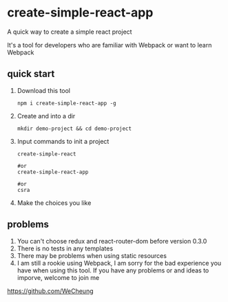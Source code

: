 # create-simple-react-app
A quick way to create a simple react project

It's a tool for developers who are familiar with Webpack or want to learn Webpack

## quick start

1. Download this tool

   ```nginx
   npm i create-simple-react-app -g
   ```

2. Create and into a dir

   ```nginx
   mkdir demo-project && cd demo-project
   ```

3. Input commands to init a project

   ```nginx
   create-simple-react
   
   #or
   create-simple-react-app
   
   #or
   csra
   ```

4. Make the choices you like



## problems

1. You can't choose redux and react-router-dom before version 0.3.0
2. There is no tests in any templates
3. There may be problems when using static resources
4. I am still a rookie using Webpack, I am sorry for the bad experience you have when using this tool. If you have any problems or and ideas to imporve, welcome to join me

https://github.com/WeCheung